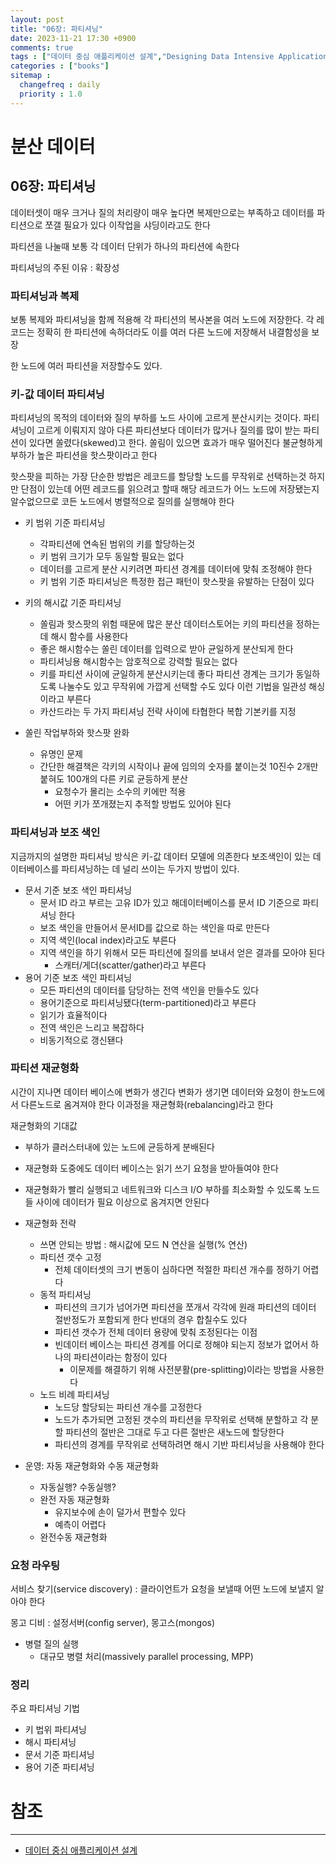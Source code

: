 ```yaml
---
layout: post
title: "06장: 파티셔닝"
date: 2023-11-21 17:30 +0900
comments: true
tags : ["데이터 중심 애플리케이션 설계","Designing Data Intensive Applications"]
categories : ["books"]
sitemap :
  changefreq : daily
  priority : 1.0
---
```


# 분산 데이터
## 06장: 파티셔닝

데이터셋이 매우 크거나 질의 처리량이 매우 높다면 복제만으로는 부족하고 데이터를 파티션으로 쪼갤 필요가 있다 이작업을 샤딩이라고도 한다

파티션을 나눌때 보통 각 데이터 단위가 하나의 파티션에 속한다

파티셔닝의 주된 이유 : 확장성

### 파티셔닝과 복제

보통 복제와 파티셔닝을 함께 적용해 각 파티션의 복사본을 여러 노드에 저장한다.
각 레코드는 정확히 한 파티션에 속하더라도 이를 여러 다른 노드에 저장해서 내결함성을 보장

한 노드에 여러 파티션을 저장할수도 있다.

### 키-값 데이터 파티셔닝

파티셔닝의 목적의 데이터와 질의 부하를 노드 사이에 고르게 분산시키는 것이다.
파티셔닝이 고르게 이뤄지지 않아 다른 파티션보다 데이터가 많거나 질의를 많이 받는 파티션이 있다면 쏠렸다(skewed)고 한다.
쏠림이 있으면 효과가 매우 떨어진다
불균형하게 부하가 높은 파티션을 핫스팟이라고 한다

핫스팟을 피하는 가장 단순한 방법은 레코드를 할당할 노드를 무작위로 선택하는것
하지만 단점이 있는데 어떤 레코드를 읽으려고 할때 해당 레코드가 어느 노드에 저장됐는지 알수없으므로 코든 노드에서 병렬적으로 질의를 실행해야 한다

* 키 범위 기준 파티셔닝
  * 각파티션에 연속된 범위의 키를 할당하는것
  * 키 범위 크기가 모두 동일할 필요는 없다
  * 데이터를 고르게 분산 시키려면 파티션 경계를 데이터에 맞춰 조정해야 한다
  * 키 범위 기준 파티셔닝은 특정한 접근 패턴이 핫스팟을 유발하는 단점이 있다

* 키의 해시값 기준 파티셔닝
  * 쏠림과 핫스팟의 위험 때문에 많은 분산 데이터스토어는 키의 파티션을 정하는데 해시 함수를 사용한다
  * 좋은 해시함수는 쏠린 데이터를 입력으로 받아 균일하게 분산되게 한다
  * 파티셔닝용 해시함수는 암호적으로 강력할 필요는 없다
  * 키를 파티션 사이에 균일하게 분산시키는데 좋다 파티션 경계는 크기가 동일하도록 나눌수도 있고 무작위에 가깝게 선택할 수도 있다 이런 기법을 일관성 해싱이라고 부른다
  * 카산드라는 두 가지 파티셔닝 전략 사이에 타협한다 복합 기본키를 지정
* 쏠린 작업부하와 핫스팟 완화
  * 유명인 문제
  * 간단한 해결책은 각키의 시작이나 끝에 임의의 숫자를 붙이는것 10진수 2개만 붙혀도 100개의 다른 키로 균등하게 분산
    * 요청수가 몰리는 소수의 키에만 적용
    * 어떤 키가 쪼개졌는지 추적할 방법도 있어야 된다


### 파티셔닝과 보조 색인

지금까지의 설명한 파티셔닝 방식은 키-값 데이터 모델에 의존한다
보조색인이 있는 데이터베이스를 파티셔닝하는 데 널리 쓰이는 두가지 방법이 있다.

* 문서 기준 보조 색인 파티셔닝
  * 문서 ID 라고 부르는 고유 ID가 있고 해데이터베이스를 문서 ID 기준으로 파티셔닝 한다
  * 보조 색인을 만들어서 문서ID를 값으로 하는 색인을 따로 만든다
  * 지역 색인(local index)라고도 부른다
  * 지역 색인을 하기 위해서 모든 파티션에 질의를 보내서 얻은 결과를 모아야 된다
    * 스캐터/게더(scatter/gather)라고 부른다
* 용어 기준 보조 색인 파티셔닝
  * 모든 파티션의 데이터를 담당하는 전역 색인을 만들수도 있다
  * 용어기준으로 파티셔닝됐다(term-partitioned)라고 부른다
  * 읽기가 효율적이다
  * 전역 색인은 느리고 복잡하다
  * 비동기적으로 갱신됀다

### 파티션 재균형화

시간이 지나면 데이터 베이스에 변화가 생긴다
변화가 생기면 데이터와 요청이 한노드에서 다른노드로 옴겨져야 한다
이과정을 재균형화(rebalancing)라고 한다

재균형화의 기대값
* 부하가 클러스터내에 있는 노드에 균등하게 분배된다
* 재균형화 도중에도 데이터 베이스는 읽기 쓰기 요청을 받아들여야 한다
* 재균형화가 빨리 실행되고 네트워크와 디스크 I/O 부하를 최소화할 수 있도록 노드들 사이에 데이터가 필요 이상으로 옴겨지면 안된다

* 재균형화 전략
  * 쓰면 안되는 방법 : 해시값에 모드 N 연산을 실행(% 연산)
  * 파티션 갯수 고정
    * 전체 데이터셋의 크기 변동이 심하다면 적절한 파티션 개수를 정하기 어렵다
  * 동적 파티셔닝
    * 파티션의 크기가 넘어가면 파티션을 쪼개서 각각에 원래 파티션의 데이터 절반정도가 포함되게 한다 반대의 경우 합칠수도 있다
    * 파티션 갯수가 전체 데이터 용량에 맞춰 조정된다는 이점
    * 빈데이터 베이스는 파티션 경계를 어디로 정해야 되는지 정보가 없어서 하나의 파티션이라는 함정이 있다
      * 이문제를 해결하기 위해 사전분활(pre-splitting)이라는 방법을 사용한다
  * 노드 비례 파티셔닝
    * 노드당 할당되는 파티션 개수를 고정한다
    * 노드가 추가되면 고정된 갯수의 파티션을 무작위로 선택해 분할하고 각 분할 파티션의 절반은 그대로 두고 다른 절반은 새노드에 할당한다
    * 파티션의 경계를 무작위로 선택하려면 해시 기반 파티셔닝을 사용해야 한다
* 운영: 자동 재균형화와 수동 재균형화
  * 자동실행? 수동실행?
  * 완전 자동 재균형화
    * 유지보수에 손이 덜가서 편할수 있다
    * 예측이 어렵다
  * 완전수동 재균형화

### 요청 라우팅

서비스 찾기(service discovery) : 클라이언트가 요청을 보낼때 어떤 노드에 보낼지 알아야 한다

몽고 디비 : 설정서버(config server), 몽고스(mongos)

* 병렬 질의 실행
  * 대규모 병렬 처리(massively parallel processing, MPP)


### 정리

주요 파티셔닝 기법

* 키 법위 파티셔닝
* 해시 파티셔닝
* 문서 기준 파티셔닝
* 용어 기준 파티셔닝


# 참조
-----

* [데이터 중심 애플리케이션 설계](https://wikibook.co.kr/data-intensive-applications-ebook/)

